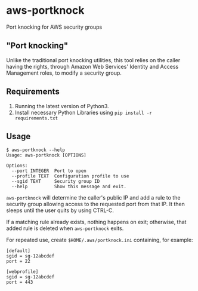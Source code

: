 # aws-portknock #
Port knocking for AWS security groups

## "Port knocking" ##

Unlike the traditional port knocking utilities, this tool relies on
the caller having the rights, through Amazon Web Services' Identity
and Access Management roles, to modify a security group.

## Requirements ##
1. Running the latest version of Python3.
2. Install necessary Python Libraries using `pip install -r requirements.txt`

## Usage ##

```
$ aws-portknock --help
Usage: aws-portknock [OPTIONS]

Options:
  --port INTEGER  Port to open
  --profile TEXT  Configuration profile to use
  --sgid TEXT     Security group ID
  --help          Show this message and exit.
```

`aws-portknock` will determine the caller's public IP and add a rule
to the security group allowing access to the requested port from that
IP. It then sleeps until the user quits by using CTRL-C.

If a matching rule already exists, nothing happens on exit; otherwise,
that added rule is deleted when `aws-portknock` exits.

For repeated use, create `$HOME/.aws/portknock.ini` containing, for example:

```
[default]
sgid = sg-12abcdef
port = 22

[webprofile]
sgid = sg-12abcdef
port = 443
```
